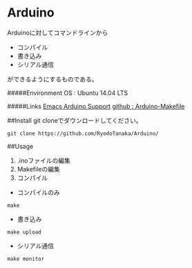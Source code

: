 # Arduino
Arduinoに対してコマンドラインから
- コンパイル
- 書き込み
- シリアル通信

ができるようにするものである。

#####Environment
OS : Ubuntu 14.04 LTS

#####Links
[Emacs Arduino Support](http://www.emacswiki.org/emacs/ArduinoSupport)
[github : Arduino-Makefile](https://github.com/sudar/Arduino-Makefile)


##Install
git cloneでダウンロードしてください。
```
git clone https://github.com/RyodoTanaka/Arduino/
```

##Usage
1. .inoファイルの編集
2. Makefileの編集
3. コンパイル
 - コンパイルのみ
 ```
 make
 ```
 - 書き込み
 ```
 make upload
 ```
 - シリアル通信
 ```
 make monitor
 ```
